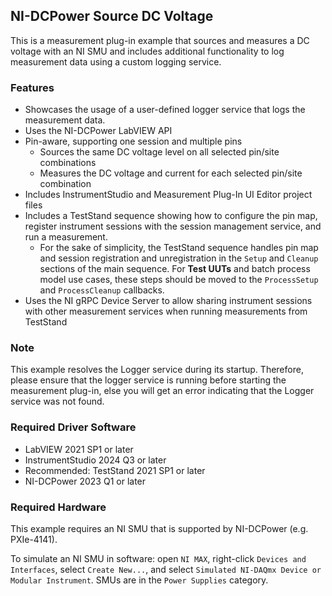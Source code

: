## NI-DCPower Source DC Voltage

This is a measurement plug-in example that sources and measures a DC voltage with an NI SMU and
includes additional functionality to log measurement data using a custom logging service.

### Features

- Showcases the usage of a user-defined logger service that logs the measurement data.
- Uses the NI-DCPower LabVIEW API
- Pin-aware, supporting one session and multiple pins
  - Sources the same DC voltage level on all selected pin/site combinations
  - Measures the DC voltage and current for each selected pin/site combination
- Includes InstrumentStudio and Measurement Plug-In UI Editor project files
- Includes a TestStand sequence showing how to configure the pin map, register
  instrument sessions with the session management service, and run a measurement.
  - For the sake of simplicity, the TestStand sequence handles pin map and session registration and unregistration in the `Setup` and `Cleanup` sections of the main sequence. For **Test UUTs** and batch process model use cases, these steps should be moved to the `ProcessSetup` and `ProcessCleanup` callbacks.
- Uses the NI gRPC Device Server to allow sharing instrument sessions with other
  measurement services when running measurements from TestStand

### Note

This example resolves the Logger service during its startup. Therefore, please ensure that the
logger service is running before starting the measurement plug-in, else you will get an error
indicating that the Logger service was not found.

### Required Driver Software

- LabVIEW 2021 SP1 or later
- InstrumentStudio 2024 Q3 or later
- Recommended: TestStand 2021 SP1 or later
- NI-DCPower 2023 Q1 or later

### Required Hardware

This example requires an NI SMU that is supported by NI-DCPower (e.g. PXIe-4141).

To simulate an NI SMU in software: open `NI MAX`, right-click `Devices and Interfaces`,
select `Create New...`, and select `Simulated NI-DAQmx Device or Modular Instrument`.
SMUs are in the `Power Supplies` category.
